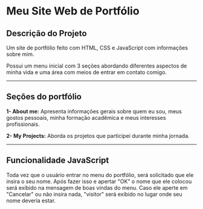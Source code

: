 # Meu Site Web de Portfólio

## Descrição do Projeto

Um site de portfólio feito com HTML, CSS e JavaScript com informações sobre mim.

Possui um menu inicial com 3 seções abordando diferentes aspectos de minha vida e uma área com meios de entrar em contato comigo.

---

## Seções do portfólio

**1- About me:** Apresenta informações gerais sobre quem eu sou, meus gostos pessoais, minha formação acadêmica e meus interesses profissionais.

**2- My Projects:** Aborda os projetos que participei durante minha jornada.

---

## Funcionalidade JavaScript

Toda vez que o usuário entrar no menu do portfólio, será solicitado que ele insira o seu nome. Após fazer isso e apertar "OK" o nome que ele colocou será exibido na mensagem de boas vindas do menu. Caso ele aperte em "Cancelar" ou não insira nada, "visitor" será exibido no lugar onde seu nome deveria estar.
